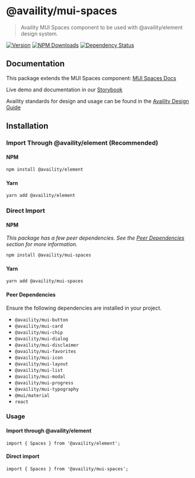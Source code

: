 # @availity/mui-spaces

> Availity MUI Spaces component to be used with @availity/element design system.

[![Version](https://img.shields.io/npm/v/@availity/mui-spaces.svg?style=for-the-badge)](https://www.npmjs.com/package/@availity/mui-spaces)
[![NPM Downloads](https://img.shields.io/npm/dt/@availity/mui-spaces.svg?style=for-the-badge)](https://www.npmjs.com/package/@availity/mui-spaces)
[![Dependency Status](https://img.shields.io/librariesio/release/npm/@availity/mui-spaces?style=for-the-badge)](https://github.com/Availity/element/blob/main/packages/mui-spaces/package.json)

## Documentation

This package extends the MUI Spaces component: [MUI Spaces Docs](https://mui.com/components/spaces/)

Live demo and documentation in our [Storybook](https://availity.github.io/element/?path=/docs/components-spaces-introduction--docs)

Availity standards for design and usage can be found in the [Availity Design Guide](https://design.availity.com/2e36e50c7)

## Installation

### Import Through @availity/element (Recommended)

#### NPM

```bash
npm install @availity/element
```

#### Yarn

```bash
yarn add @availity/element
```

### Direct Import

#### NPM

_This package has a few peer dependencies. See the [Peer Dependencies](#peer-dependencies) section for more information._

```bash
npm install @availity/mui-spaces
```

#### Yarn

```bash
yarn add @availity/mui-spaces
```

#### Peer Dependencies

Ensure the following dependencies are installed in your project.

- `@availity/mui-button`
- `@availity/mui-card`
- `@availity/mui-chip`
- `@availity/mui-dialog`
- `@availity/mui-disclaimer`
- `@availity/mui-favorites`
- `@availity/mui-icon`
- `@availity/mui-layout`
- `@availity/mui-list`
- `@availity/mui-modal`
- `@availity/mui-progress`
- `@availity/mui-typography`
- `@mui/material`
- `react`

### Usage

#### Import through @availity/element

```tsx
import { Spaces } from '@availity/element';
```

#### Direct import

```tsx
import { Spaces } from '@availity/mui-spaces';
```
